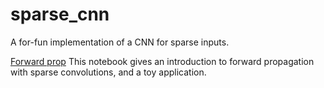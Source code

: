 # sparse_cnn
A for-fun implementation of a CNN for sparse inputs.

[Forward prop](https://github.com/IdRatherBeCoding/sparse_cnn/blob/master/sparse_cnn.ipynb)
This notebook gives an introduction to forward propagation with sparse convolutions, and a toy application.
